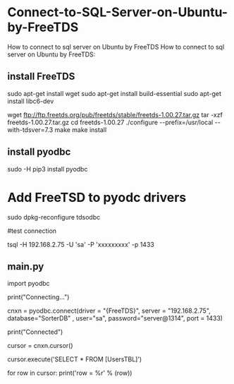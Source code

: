 # Connect-to-SQL-Server-on-Ubuntu-by-FreeTDS
How to connect to sql server on Ubuntu by FreeTDS
How to connect to sql server on Ubuntu by FreeTDS:


## install FreeTDS
sudo apt-get install wget
sudo apt-get install build-essential
sudo apt-get install libc6-dev

wget ftp://ftp.freetds.org/pub/freetds/stable/freetds-1.00.27.tar.gz
tar -xzf freetds-1.00.27.tar.gz
cd freetds-1.00.27
./configure --prefix=/usr/local --with-tdsver=7.3
make
make install

## install pyodbc
sudo -H pip3 install pyodbc 

# Add FreeTSD to pyodc drivers
sudo dpkg-reconfigure tdsodbc

#test connection

tsql -H 192.168.2.75 -U 'sa' -P 'xxxxxxxxx' -p 1433

## main.py

import pyodbc

print("Connecting...")

cnxn = pyodbc.connect(driver = "{FreeTDS}", server = "192.168.2.75", database="SorterDB" , user="sa", password="server@1314", port = 1433)

print("Connected")

cursor = cnxn.cursor()

cursor.execute('SELECT * FROM [UsersTBL]')

for row in cursor:
    print('row = %r' % (row))


